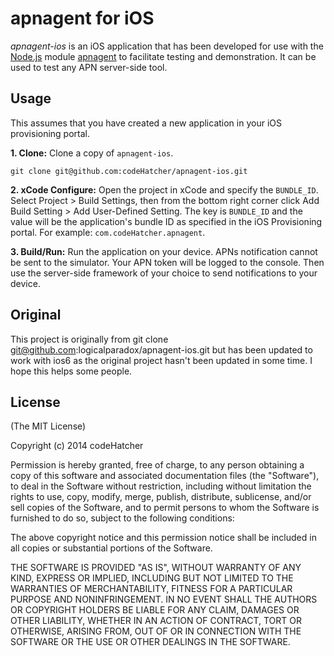 # apnagent for iOS

_apnagent-ios_ is an iOS application that has been developed for use with the [Node.js](http://nodejs.org)
module [apnagent](https://github.com/qualiancy/apnagent) to facilitate testing and demonstration. It can
be used to test any APN server-side tool.

## Usage

This assumes that you have created a new application in your iOS provisioning portal.

**1. Clone:** Clone a copy of `apnagent-ios`.

    git clone git@github.com:codeHatcher/apnagent-ios.git

**2. xCode Configure:** Open the project in xCode and specify the `BUNDLE_ID`. Select Project > Build Settings, then
from the bottom right corner click Add Build Setting > Add User-Defined Setting. The key is `BUNDLE_ID` and the value
will be the application's bundle ID as specified in the iOS Provisioning portal. For example: `com.codeHatcher.apnagent`.

**3. Build/Run:** Run the application on your device. APNs notification cannot be sent to the simulator. Your APN token
will be logged to the console. Then use the server-side framework of your choice to send notifications to your device.

## Original
This project is originally from git clone git@github.com:logicalparadox/apnagent-ios.git
but has been updated to work with ios6 as the original project hasn't been updated in some
time. I hope this helps some people.

## License

(The MIT License)

Copyright (c) 2014 codeHatcher

Permission is hereby granted, free of charge, to any person obtaining a copy
of this software and associated documentation files (the "Software"), to deal
in the Software without restriction, including without limitation the rights
to use, copy, modify, merge, publish, distribute, sublicense, and/or sell
copies of the Software, and to permit persons to whom the Software is
furnished to do so, subject to the following conditions:

The above copyright notice and this permission notice shall be included in
all copies or substantial portions of the Software.

THE SOFTWARE IS PROVIDED "AS IS", WITHOUT WARRANTY OF ANY KIND, EXPRESS OR
IMPLIED, INCLUDING BUT NOT LIMITED TO THE WARRANTIES OF MERCHANTABILITY,
FITNESS FOR A PARTICULAR PURPOSE AND NONINFRINGEMENT. IN NO EVENT SHALL THE
AUTHORS OR COPYRIGHT HOLDERS BE LIABLE FOR ANY CLAIM, DAMAGES OR OTHER
LIABILITY, WHETHER IN AN ACTION OF CONTRACT, TORT OR OTHERWISE, ARISING FROM,
OUT OF OR IN CONNECTION WITH THE SOFTWARE OR THE USE OR OTHER DEALINGS IN
THE SOFTWARE.
